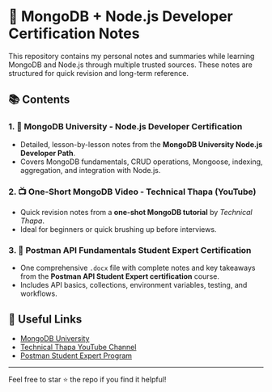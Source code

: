 # 📘 MongoDB + Node.js Developer Certification Notes

This repository contains my personal notes and summaries while learning MongoDB and Node.js through multiple trusted sources. These notes are structured for quick revision and long-term reference.

## 📚 Contents

### 1. 🏫 MongoDB University - Node.js Developer Certification
- Detailed, lesson-by-lesson notes from the **MongoDB University Node.js Developer Path**.
- Covers MongoDB fundamentals, CRUD operations, Mongoose, indexing, aggregation, and integration with Node.js.

### 2. 📺 One-Short MongoDB Video - Technical Thapa (YouTube)
- Quick revision notes from a **one-shot MongoDB tutorial** by *Technical Thapa*.
- Ideal for beginners or quick brushing up before interviews.

### 3. 📄 Postman API Fundamentals Student Expert Certification
- One comprehensive `.docx` file with complete notes and key takeaways from the **Postman API Student Expert certification** course.
- Includes API basics, collections, environment variables, testing, and workflows.

## 🔗 Useful Links
- [MongoDB University](https://learn.mongodb.com/learn/learning-path/mongodb-nodejs-developer-path)
- [Technical Thapa YouTube Channel](https://www.youtube.com/@TechnicalThapa](https://www.youtube.com/watch?v=rU9ZODw5yvU&t=1871s))
- [Postman Student Expert Program](https://academy.postman.com/path/postman-api-fundamentals-student-expert)

-------------

Feel free to star ⭐ the repo if you find it helpful!
